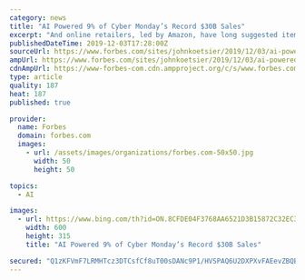 ```yaml
---
category: news
title: "AI Powered 9% of Cyber Monday’s Record $30B Sales"
excerpt: "And online retailers, led by Amazon, have long suggested items based on what other shoppers have bought: “Customers who bought X also bought Y.” Now, however, AI is starting to access more data — individual preferences as well as broader consumer behavior — to understand more about what might be a compelling offer. Expect to see more AI ..."
publishedDateTime: 2019-12-03T17:28:00Z
sourceUrl: https://www.forbes.com/sites/johnkoetsier/2019/12/03/ai-powered-9-of-cyber-mondays-record-30b-sales/
ampUrl: https://www.forbes.com/sites/johnkoetsier/2019/12/03/ai-powered-9-of-cyber-mondays-record-30b-sales/amp/
cdnAmpUrl: https://www-forbes-com.cdn.ampproject.org/c/s/www.forbes.com/sites/johnkoetsier/2019/12/03/ai-powered-9-of-cyber-mondays-record-30b-sales/amp/
type: article
quality: 187
heat: 187
published: true

provider:
  name: Forbes
  domain: forbes.com
  images:
    - url: /assets/images/organizations/forbes.com-50x50.jpg
      width: 50
      height: 50

topics:
  - AI

images:
  - url: https://www.bing.com/th?id=ON.8CFDE04F3768AA6521D3B15872C32EC3
    width: 600
    height: 315
    title: "AI Powered 9% of Cyber Monday’s Record $30B Sales"

secured: "Q1zKFVmF7LRMHTcz3DTCsfCf8uT00sDANc9P1/HVSPAQ6U2DXPXvFAEevZBQB8f/Lyp49U7zu1/1q/bl2DUW/mWAMBTleVrlA0v6FmAMdRsuqhJODI/l13/5Psnz3e4HAsa3jGIgD9iY1ozhzH44mgnpUBvqRnf2N0kIV336qYNXIF2v7GV6vUm+VJfmxSygsqbDn5gXOcqhZpPcnDC6aQ2UwsX4Xh4VAVqBbOzVdEb3UOoyWP4r4xqfiNQzyOW1brWNL0ftY2kewdIULA3zxl3RZ9/Q8RfApMLyiuUykp8=;TSYj98+VOqWyLsMM+mwyDA=="
---
```


